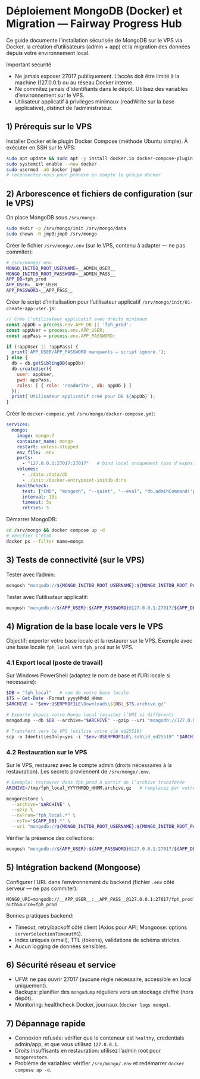 # Déploiement MongoDB (Docker) et Migration — Fairway Progress Hub

Ce guide documente l’installation sécurisée de MongoDB sur le VPS via Docker, la création d’utilisateurs (admin + app) et la migration des données depuis votre environnement local.

Important sécurité
- Ne jamais exposer 27017 publiquement. L’accès doit être limité à la machine (127.0.0.1) ou au réseau Docker interne.
- Ne commitez jamais d’identifiants dans le dépôt. Utilisez des variables d’environnement sur le VPS.
- Utilisateur applicatif à privilèges minimaux (readWrite sur la base applicative), distinct de l’administrateur.

## 1) Prérequis sur le VPS

Installer Docker et le plugin Docker Compose (méthode Ubuntu simple). À exécuter en SSH sur le VPS:
```bash
sudo apt update && sudo apt -y install docker.io docker-compose-plugin
sudo systemctl enable --now docker
sudo usermod -aG docker jmp0
# reconnectez-vous pour prendre en compte le groupe docker
```

## 2) Arborescence et fichiers de configuration (sur le VPS)

On place MongoDB sous `/srv/mongo`.
```bash
sudo mkdir -p /srv/mongo/init /srv/mongo/data
sudo chown -R jmp0:jmp0 /srv/mongo
```

Créer le fichier `/srv/mongo/.env` (sur le VPS, contenu à adapter — ne pas commiter):
```bash
# /srv/mongo/.env
MONGO_INITDB_ROOT_USERNAME=__ADMIN_USER__
MONGO_INITDB_ROOT_PASSWORD=__ADMIN_PASS__
APP_DB=fph_prod
APP_USER=__APP_USER__
APP_PASSWORD=__APP_PASS__
```

Créer le script d’initialisation pour l’utilisateur applicatif `/srv/mongo/init/01-create-app-user.js`:
```javascript
// Crée l’utilisateur applicatif avec droits minimaux
const appDb = process.env.APP_DB || 'fph_prod';
const appUser = process.env.APP_USER;
const appPass = process.env.APP_PASSWORD;

if (!appUser || !appPass) {
  print('APP_USER/APP_PASSWORD manquants — script ignoré.');
} else {
  db = db.getSiblingDB(appDb);
  db.createUser({
    user: appUser,
    pwd: appPass,
    roles: [ { role: 'readWrite', db: appDb } ]
  });
  print(`Utilisateur applicatif créé pour DB ${appDb}`);
}
```

Créer le `docker-compose.yml` `/srv/mongo/docker-compose.yml`:
```yaml
services:
  mongo:
    image: mongo:7
    container_name: mongo
    restart: unless-stopped
    env_file: .env
    ports:
      - "127.0.0.1:27017:27017"   # bind local uniquement (pas d'exposition publique)
    volumes:
      - ./data:/data/db
      - ./init:/docker-entrypoint-initdb.d:ro
    healthcheck:
      test: ["CMD", "mongosh", "--quiet", "--eval", "db.adminCommand('ping')"]
      interval: 10s
      timeout: 5s
      retries: 5
```

Démarrer MongoDB:
```bash
cd /srv/mongo && docker compose up -d
# Vérifier l’état
docker ps --filter name=mongo
```

## 3) Tests de connectivité (sur le VPS)

Tester avec l’admin:
```bash
mongosh "mongodb://${MONGO_INITDB_ROOT_USERNAME}:${MONGO_INITDB_ROOT_PASSWORD}@127.0.0.1:27017/?authSource=admin" --eval "db.runCommand({ connectionStatus: 1 })"
```

Tester avec l’utilisateur applicatif:
```bash
mongosh "mongodb://${APP_USER}:${APP_PASSWORD}@127.0.0.1:27017/${APP_DB}?authSource=${APP_DB}" --eval "db.stats()"
```

## 4) Migration de la base locale vers le VPS

Objectif: exporter votre base locale et la restaurer sur le VPS. Exemple avec une base locale `fph_local` vers `fph_prod` sur le VPS.

### 4.1 Export local (poste de travail)

Sur Windows PowerShell (adaptez le nom de base et l’URI locale si nécessaire):
```powershell
$DB = "fph_local"   # nom de votre base locale
$TS = Get-Date -Format yyyyMMdd_HHmm
$ARCHIVE = "$env:USERPROFILE\Downloads\${DB}_$TS.archive.gz"

# Exporte depuis votre Mongo local (ajustez l’URI si différent)
mongodump --db $DB --archive="$ARCHIVE" --gzip --uri "mongodb://127.0.0.1:27017"

# Transfert vers le VPS (utilise votre clé ed25519)
scp -o IdentitiesOnly=yes -i "$env:USERPROFILE\.ssh\id_ed25519" "$ARCHIVE" jmp0@51.68.84.211:/tmp/
```

### 4.2 Restauration sur le VPS

Sur le VPS, restaurez avec le compte admin (droits nécessaires à la restauration). Les secrets proviennent de `/srv/mongo/.env`.
```bash
# Exemple: restaurer dans fph_prod à partir de l’archive transférée
ARCHIVE=/tmp/fph_local_YYYYMMDD_HHMM.archive.gz   # remplacez par votre fichier

mongorestore \
  --archive="$ARCHIVE" \
  --gzip \
  --nsFrom="fph_local.*" \
  --nsTo="${APP_DB}.*" \
  --uri "mongodb://${MONGO_INITDB_ROOT_USERNAME}:${MONGO_INITDB_ROOT_PASSWORD}@127.0.0.1:27017/?authSource=admin"
```

Vérifier la présence des collections:
```bash
mongosh "mongodb://${APP_USER}:${APP_PASSWORD}@127.0.0.1:27017/${APP_DB}?authSource=${APP_DB}" --eval "db.getCollectionNames()"
```

## 5) Intégration backend (Mongoose)

Configurer l’URL dans l’environnement du backend (fichier `.env` côté serveur — ne pas commiter):
```
MONGO_URI=mongodb://__APP_USER__:__APP_PASS__@127.0.0.1:27017/fph_prod?authSource=fph_prod
```

Bonnes pratiques backend:
- Timeout, retry/backoff côté client (Axios pour API; Mongoose: options `serverSelectionTimeoutMS`).
- Index uniques (email), TTL (tokens), validations de schéma strictes.
- Aucun logging de données sensibles.

## 6) Sécurité réseau et service

- UFW: ne pas ouvrir 27017 (aucune règle nécessaire, accessible en local uniquement).
- Backups: planifier des `mongodump` réguliers vers un stockage chiffré (hors dépôt).
- Monitoring: healthcheck Docker, journaux (`docker logs mongo`).

## 7) Dépannage rapide

- Connexion refusée: vérifier que le conteneur est `healthy`, credentials admin/app, et que vous utilisez `127.0.0.1`.
- Droits insuffisants en restauration: utilisez l’admin root pour `mongorestore`.
- Problème de variables: vérifier `/srv/mongo/.env` et redémarrer `docker compose up -d`.
